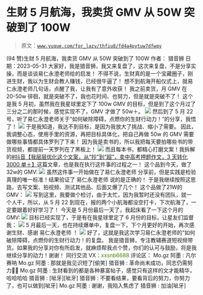# 生财 5 月航海，我卖货 GMV 从 50W 突破到了 100W

> 原文：[`www.yuque.com/for_lazy/thfiu8/fd4a4pytuw7dfwqy`](https://www.yuque.com/for_lazy/thfiu8/fd4a4pytuw7dfwqy)

<ne-h2 id="237655bd" data-lake-id="237655bd"><ne-heading-ext><ne-heading-anchor></ne-heading-anchor><ne-heading-fold></ne-heading-fold></ne-heading-ext><ne-heading-content><ne-text id="ufbc99c79">(94 赞)生财 5 月航海，我卖货 GMV 从 50W 突破到了 100W</ne-text></ne-heading-content></ne-h2> <ne-p id="uab34299e" data-lake-id="uab34299e"><ne-text id="u2017f41d">作者： 猎音狮</ne-text></ne-p> <ne-p id="ue7eabfb3" data-lake-id="ue7eabfb3"><ne-text id="ub61bf75b">日期：2023-05-31</ne-text></ne-p> <ne-p id="u5d27497e" data-lake-id="u5d27497e"><ne-text id="u59e1b97f">大家好，我是猎音狮，我又来复盘了，这次来复盘，不是分享实操，而是谈谈</ne-text><ne-text id="u1891b7d7" ne-bold="true">易仁永澄老师</ne-text><ne-text id="ub5fc6f40">给的启发！</ne-text></ne-p> <ne-p id="u4c7c9099" data-lake-id="u4c7c9099"><ne-text id="udda2b5db">不得不说，</ne-text><ne-text id="u0a50e551" ne-bold="true">生财</ne-text><ne-text id="u9972f1cc">真的是一个</ne-text><ne-text id="u3b334966" ne-bold="true">宝藏圈子</ne-text><ne-text id="ufe7589d7">，刚进生财，我以为生财会教人赚钱，已经很牛逼了！</ne-text></ne-p> <ne-p id="uef8a5f6b" data-lake-id="uef8a5f6b"><ne-text id="u0a4e7a45">想不到航海开船仪式上，就</ne-text><ne-text id="u467706c1" ne-bold="true">易仁永澄老师</ne-text><ne-text id="ubf2bd25b">几句话，</ne-text><ne-text id="ua62976c1" ne-bold="true">点醒了我，</ne-text><ne-text id="u98810a62">让我有了意外收获！</ne-text></ne-p> <ne-p id="ub8595729" data-lake-id="ub8595729"><ne-text id="u48ef8c2b">我之前卖货，月 GMV 在 20-50w 徘徊，就是突破不了，我也花时间、也努力，但是就是突破不了！</ne-text></ne-p> <ne-p id="u4672482b" data-lake-id="u4672482b"><ne-text id="u81efe279">这个是我 5 月初，虽然我在我星球里定下了 100w GMV 的目标，但是到了这个月过了三分之二的那时候，感觉实现不了，GMV 才做了 50w＋。</ne-text></ne-p> <ne-p id="u72a81d47" data-lake-id="u72a81d47"><ne-card data-card-name="image" data-card-type="inline" id="tqJ1c" data-event-boundary="card">![](img/d148bad233b4e2f01d06a03bbbe328cb.png)</ne-card></ne-p> <ne-p id="ue4ad38e6" data-lake-id="ue4ad38e6"><ne-text id="uc188a98e">然后到了 5 月 22 号，听了</ne-text><ne-text id="ub95e2b3d" ne-bold="true">易仁永澄老师</ne-text><ne-text id="uda950330">关于“</ne-text><ne-text id="u761807d8" ne-bold="true">如何破除障碍，点燃你的生财行动力！</ne-text><ne-text id="u8f50df85">”的分享，我悟了！</ne-text></ne-p> <ne-p id="u85a61d1b" data-lake-id="u85a61d1b"><ne-card data-card-name="image" data-card-type="inline" id="aly2U" data-event-boundary="card">![](img/f22cadc5d213850430092a6a7957f9d9.png)</ne-card></ne-p> <ne-p id="uc76e8ae7" data-lake-id="uc76e8ae7"><ne-text id="ubab5c28f">于是我知道，我达不到目标，是因为我</ne-text><ne-text id="u30aa67dd" ne-bold="true">放大了挑战、缩小了需要</ne-text><ne-text id="u997a9b8a">。</ne-text></ne-p> <ne-p id="u37f8c838" data-lake-id="u37f8c838"><ne-text id="u3206b975">因此，我调整心态，使用手里的资源，再把目标具体化，把自己再做 50w 的 GMV 需要做哪些事情都具体罗列了下来！</ne-text></ne-p> <ne-p id="u8e196763" data-lake-id="u8e196763"><ne-text id="u64cc73d0">因为我是卖书的，所以我把每天要拍哪些书的带货视频，都提前一天罗列在了黑板上！</ne-text></ne-p> <ne-p id="ue86a86fa" data-lake-id="ue86a86fa"><ne-card data-card-name="image" data-card-type="inline" id="B3Umk" data-event-boundary="card">![](img/e60cccbe156b687c670d3b877e2f8fca.png)</ne-card></ne-p> <ne-p id="uf23772c8" data-lake-id="uf23772c8"><ne-text id="u6008434f">而且每本书，都精心打磨文案！我拆解的</ne-text>[<ne-text id="u221d3a6a" ne-bold="true">#抖音【我层层优化这个文案，从“抄”到“超”，卖中高考押题作文，3 天转化 3000 单＋】</ne-text>](https://t.zsxq.com/0eUuHMVwk)<ne-text id="u1db488a9">这篇文章，也是我在执行这件事的过程之一！</ne-text></ne-p> <ne-p id="uebc60cb6" data-lake-id="uebc60cb6"><ne-text id="uc67e784d">这个品到今天，做了</ne-text><ne-text id="ucf1b14fe" ne-bold="true">32w</ne-text><ne-text id="u911e693c">的 GMV:</ne-text></ne-p> <ne-p id="u41722b97" data-lake-id="u41722b97"><ne-card data-card-name="image" data-card-type="inline" id="FS18q" data-event-boundary="card">![](img/4752d8863bdb185c8c2674a7c1a6bc00.png)</ne-card></ne-p> <ne-p id="ud9e07f53" data-lake-id="ud9e07f53"><ne-text id="u7616864c">虽然这件事一开始做在了</ne-text><ne-text id="ucd460ee3" ne-bold="true">易仁永澄老师</ne-text> <ne-text id="u03ff9f98">分享前，但是实践是检验真理的唯一标准！结果验证了</ne-text> <ne-text id="ufd904564" ne-bold="true">易仁永澄老师</ne-text> <ne-text id="u3e130247">说的是正确的！</ne-text></ne-p> <ne-p id="u43dd2bda" data-lake-id="u43dd2bda"><ne-text id="u91e4a485">于是我继续按照这思路，去写文案、拍视频、测试其他品、后面又爆了几个！</ne-text></ne-p> <ne-p id="u0c02eea3" data-lake-id="u0c02eea3"><ne-text id="ue2fd38f7">这个品做了</ne-text><ne-text id="u9949f7ec" ne-bold="true">21W</ne-text><ne-text id="u8c3ab22a">的 GMV：</ne-text></ne-p> <ne-p id="u442f793b" data-lake-id="u442f793b"><ne-card data-card-name="image" data-card-type="inline" id="nrztT" data-event-boundary="card">![](img/1eac78e7f9b5fde73b7f0efd9a9b9f45.png)</ne-card></ne-p> <ne-p id="u99531c7d" data-lake-id="u99531c7d"><ne-text id="u6a682562">写到这里，我要做个</ne-text><ne-text id="u40fced13" ne-bold="true">检讨</ne-text><ne-text id="uf2930ef5">，由于太忙，因为我暂时还没有团队，就一个人干，所以，从 5 月 22 到现在，报的两个小航海都没空打卡，下次航海了，一定要跟着好好学习了！</ne-text></ne-p> <ne-p id="u1bdbb9f8" data-lake-id="u1bdbb9f8"><ne-text id="u22a393e9">今天是 5 月份最后一天了，我起床看了一下</ne-text><ne-text id="ucb0a73c0" ne-bold="true">这个月的 GMV</ne-text><ne-text id="u2f8daf3f">:</ne-text></ne-p> <ne-p id="u66b7e26c" data-lake-id="u66b7e26c"><ne-card data-card-name="image" data-card-type="inline" id="yNkCe" data-event-boundary="card">![](img/3eac1ba6e83187e8b7bc864631bd2263.png)</ne-card></ne-p> <ne-p id="u691ba8ef" data-lake-id="u691ba8ef"><ne-text id="u01835db1">目标已经实现了，于是有在我星球里定了 6 月份的目标，让星友们监督我：</ne-text></ne-p> <ne-p id="ubc9568a6" data-lake-id="ubc9568a6"><ne-card data-card-name="image" data-card-type="inline" id="J3ECj" data-event-boundary="card">![](img/e6e2c09ed7200e0920eb4fd3fab6cc5e.png)</ne-card></ne-p> <ne-p id="ued2f26b2" data-lake-id="ued2f26b2"><ne-text id="u0d7b26e6">5 月最后一天，也在持续爆单中，复盘一下，下个月更好的开始，再次感谢</ne-text><ne-text id="u0b9c8892" ne-bold="true">生财</ne-text><ne-text id="u200a79a6">、感谢</ne-text> <ne-text id="uf53f8374" ne-bold="true">易仁永澄老师 ！</ne-text></ne-p> <ne-p id="u59e716a4" data-lake-id="u59e716a4"><ne-card data-card-name="image" data-card-type="inline" id="yL5Bb" data-event-boundary="card">![](img/11e9ec5eec9e973bfb3fa6d15d564790.png)</ne-card></ne-p> <ne-p id="u1de5de59" data-lake-id="u1de5de59"><ne-text id="uc4639d85" style="background-color: rgb(255, 255, 255); color: rgb(26, 26, 26);">好了，这就是我这次学习</ne-text><ne-text id="u06bd3196" ne-bold="true">易仁永澄老师的</ne-text><ne-text id="uf648d9c7">“</ne-text><ne-text id="uc6ca19e1" ne-bold="true">如何破除障碍，点燃你的生财行动力！</ne-text><ne-text id="ud17d4074" style="background-color: rgb(255, 255, 255); color: rgb(26, 26, 26);">的复盘。</ne-text></ne-p> <ne-p id="uc58a910c" data-lake-id="uc58a910c"><ne-text id="u615529fd" style="background-color: rgb(255, 255, 255); color: rgb(26, 26, 26);">我是猎音狮，</ne-text><ne-text id="u9883177d" ne-bold="true">专注教辅赛道短视频带货</ne-text><ne-text id="u45ed5796" style="background-color: rgb(255, 255, 255); color: rgb(26, 26, 26);">。如果我的分享对你有所</ne-text><ne-text id="u302719db" ne-bold="true">启发</ne-text><ne-text id="u35117eee" style="background-color: rgb(255, 255, 255); color: rgb(26, 26, 26);">，就麻烦帮我</ne-text><ne-text id="ucf0f2028" ne-bold="true">点个赞</ne-text><ne-text id="uf7e1ec2c" style="background-color: rgb(255, 255, 255); color: rgb(26, 26, 26);">，你们的</ne-text><ne-text id="ub3c3d678" ne-bold="true">认可</ne-text><ne-text id="u1529354b" style="background-color: rgb(255, 255, 255); color: rgb(26, 26, 26);">与</ne-text><ne-text id="u48403f15" ne-bold="true">鼓励</ne-text><ne-text id="uec44173f" style="background-color: rgb(255, 255, 255); color: rgb(26, 26, 26);">，将是我</ne-text><ne-text id="uf7042698" ne-bold="true">继续分享的动力</ne-text><ne-text id="u27f4a6fd" style="background-color: rgb(255, 255, 255); color: rgb(26, 26, 26);">！谢谢！</ne-text></ne-p> <ne-p id="ueed208bd" data-lake-id="ueed208bd"><ne-text id="u28c30c3f" style="background-color: rgb(255, 255, 255); color: rgb(26, 26, 26);">同行交流 VX：</ne-text><ne-text id="uedd5e296" style="color: rgb(69, 128, 0); background-color: rgb(255, 255, 255);">xxsnb6688</ne-text></ne-p> <ne-hole id="u7792cc02" data-lake-id="u7792cc02"><ne-card data-card-name="hr" data-card-type="block" id="cFd4o" data-event-boundary="card"><ne-p id="u32ee76f4" data-lake-id="u32ee76f4"><ne-text id="u5dfdd71d">评论区：</ne-text></ne-p> <ne-p id="u829f4c98" data-lake-id="u829f4c98"><ne-text id="uf54c01c2">Mo.gz 阿墨 : 凡尔赛呐</ne-text> <ne-text id="ub33c5a67">Mo.gz 阿墨 : 那就是我见识短了[偷笑]</ne-text> <ne-text id="uef08ce6c">猎音狮 : 革命尚未成功，同志仍需努力💪💪</ne-text> <ne-text id="u89ce964b">Mo.gz 阿墨 : 生财看到的都是各种暴富帖子，感觉只有这样的文才能精华，哈哈哈哈</ne-text> <ne-text id="u0a77d3db">猎音狮 : [呲牙][呲牙]</ne-text> <ne-text id="u58645993">猎音狮 : 不要看结果，要看背后的努力，你努力了，也可以做到[呲牙]</ne-text> <ne-text id="ucd658fc6">Mo.gz 阿墨 : 谢谢，我陷入焦虑了</ne-text> <ne-text id="u287691ec">猎音狮 : 加油[呲牙]</ne-text></ne-p></ne-card></ne-hole>